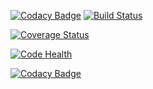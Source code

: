 [![Codacy Badge](https://api.codacy.com/project/badge/Grade/14b5e4e50cf74df895f34f3be07a44df)](https://app.codacy.com/app/Bernardoow/study_of_attrs_and_tests?utm_source=github.com&utm_medium=referral&utm_content=Bernardoow/study_of_attrs_and_tests&utm_campaign=badger)
[![Build Status](https://travis-ci.org/Bernardoow/study_of_attrs_and_tests.svg?branch=master)](https://travis-ci.org/Bernardoow/study_of_attrs_and_tests)

[![Coverage Status](https://coveralls.io/repos/github/Bernardoow/study_of_attrs_and_tests/badge.svg)](https://coveralls.io/github/Bernardoow/study_of_attrs_and_tests)

[![Code Health](https://landscape.io/github/Bernardoow/study_of_attrs_and_tests/master/landscape.svg?style=flat)](https://landscape.io/github/Bernardoow/study_of_attrs_and_tests/master)

[![Codacy Badge](https://api.codacy.com/project/badge/Grade/4ea22a8cb6e94b669df0d09200dcc798)](https://www.codacy.com/app/Bernardoow/study_of_attrs_and_tests?utm_source=github.com&amp;utm_medium=referral&amp;utm_content=Bernardoow/study_of_attrs_and_tests&amp;utm_campaign=Badge_Grade)
